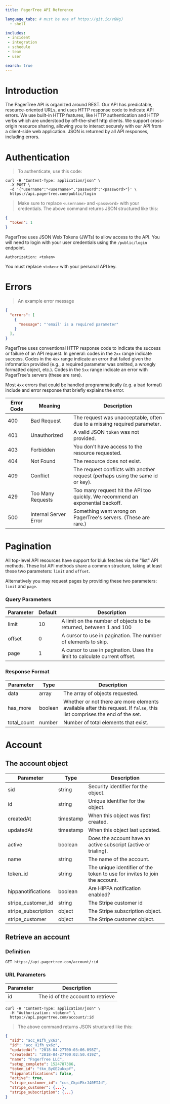 ```yaml
---
title: PagerTree API Reference

language_tabs: # must be one of https://git.io/vQNgJ
  - shell

includes:
 - incident
 - integration
 - schedule
 - team
 - user

search: true
---
```


# Introduction

The PagerTree API is organized around REST. Our API has predictable, resource-oriented URLs, and uses HTTP response code to indicate API errors. We use built-in HTTP features, like HTTP authentication and HTTP verbs which are understood by off-the-shelf http clients. We support cross-origin resource sharing, allowing you to interact securely with our API from a client-side web application. JSON is returned by all API responses, including errors.

# Authentication

> To authenticate, use this code:

```shell
curl -H "Content-Type: application/json" \
  -X POST \
  -d '{"username":"<username>","password":"<password>"}' \
  https://api.pagertree.com/public/login
```

> Make sure to replace `<username>` and `<password>` with your credentials.
> The above command returns JSON structured like this:

```json
{
  "token": 1
}
```

PagerTree uses JSON Web Tokens (JWTs) to allow access to the API. You will need to login with your user credentials using the  `/public/login` endpoint.


`Authorization: <token>`

<aside class="notice">
You must replace <code>&lt;token&gt;</code> with your personal API key.
</aside>

# Errors

> An example error message

```json
{
  "errors": [
    {
      "message": "'email' is a required parameter"
    }
  ],
}
```

PagerTree uses conventional HTTP response code to indicate the success or failure of an API request. In general: codes in the `2xx` range indicate success. Codes in the `4xx` range indicate an error that failed given the information provided (e.g., a required parameter was omitted, a wrongly formatted object, etc.). Codes in the `5xx` range indicate an error with PagerTree's servers (these are rare).

Most `4xx` errors that could be handled programmatically (e.g. a bad format) include and error response that briefly explains the error.

Error Code | Meaning | Description
---------- | ------- | -----
400 | Bad Request | The request was unacceptable, often due to a missing required parameter.
401 | Unauthorized | A valid JSON `token` was not provided.
403 | Forbidden | You don't have access to the resource requested.
404 | Not Found | The resource  does not exist.
409 | Conflict | The request conflicts with another request (perhaps using the same id or key).
429 | Too Many Requests | Too many request hit the API too quickly. We recommend an exponential backoff.
500 | Internal Server Error | Something went wrong on PagerTree's servers. (These are rare.)


# Pagination
All top-level API resources have support for bluk fetches via the "list" API methods. These list API methods share a common structure, taking at least these two parameters: `limit` and `offset`.

Alternatively you may request pages by providing these two parameters: `limit` and `page`.

### Query Parameters

Parameter | Default | Description
--------- | ----------- | -----------
limit | 10 | A limit on the number of objects to be returned, between 1 and 100
offset | 0 | A cursor to use in pagination. The number of elements to skip.
page | 1 | A cursor to use in pagination. Uses the limit to calculate current offset.

### Response Format

Parameter | Type | Description
--------- | ----------- | -----------
data | array | The array of objects requested.
has_more | boolean | Whether or not there are more elements available after this request. If `false`, this list comprises the end of the set.
total_count | number | Number of total elements that exist.

# Account

## The account object
Parameter | Type | Description
--------- | ---- | -----------
sid | string | Security identifier for the object.
id | string | Unique identifier for the object.
createdAt | timestamp | When this object was first created.
updatedAt | timestamp | When this object last updated.
active | boolean | Does the account have an active subscript (active or trialing).
name | string | The name of the account.
token_id | string | The unique identifier of the token to use for invites to join the account.
hippanotifications | boolean | Are HIPPA notification enabled?
stripe_customer_id | string | The Stripe customer id
stripe_subscription | object | The Stripe subscription object.
stripe_customer | object | The Stripe customer object.

## Retrieve an account

### Definition

`GET https://api.pagertree.com/account/:id`

### URL Parameters

Parameter | Description
--------- | -----------
id | The id of the account to retrieve

```shell
curl -H "Content-Type: application/json" \
  -H "Authorization: <token>" \
  https://api.pagertree.com/account/:id
```

> The above command returns JSON structured like this:

```json
{
  "sid": "acc_H1fh_yx6z",
  "id": "acc_H1fh_yx6z",
  "updatedAt": "2018-04-27T00:03:06.098Z",
  "createdAt": "2018-04-27T00:02:50.419Z",
  "name": "PagerTree LLC",
  "setup_complete": 1524787386,
  "token_id": "tkn_ByGE2ukxpf",
  "hippanotifications": false,
  "active": true,
  "stripe_customer_id": "cus_CkpiEkrJ40EIJd",
  "stripe_customer": {...},
  "stripe_subscription": {...}
}
```
